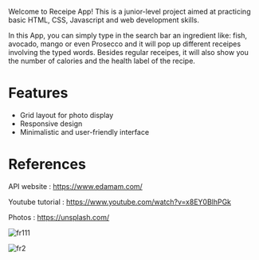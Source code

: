 Welcome to Receipe App! This is a junior-level project aimed at practicing basic HTML, CSS, Javascript and web development skills.

In this App, you can simply type in the search bar an ingredient like: fish, avocado, mango or even Prosecco and it will pop up different receipes involving the typed words.
Besides regular receipes, it will also show you the number of calories and the health label of the recipe.

# Features

- Grid layout for photo display
- Responsive design 
- Minimalistic and user-friendly interface


# References
  
API website : https://www.edamam.com/

Youtube tutorial : https://www.youtube.com/watch?v=x8EY0BlhPGk 

Photos : https://unsplash.com/

![fr111](https://github.com/liviamucioniu/Recipe-app/assets/130161176/0e1f311b-6065-4b25-83cf-e1cd7a6e3fb5)

![fr2](https://github.com/liviamucioniu/Recipe-app/assets/130161176/5ea0cf3f-0c4f-4a66-b9a9-f183cbd53fc5)








